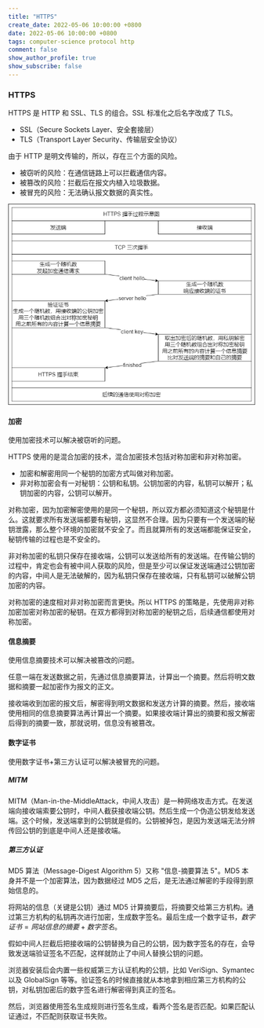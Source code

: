 ```yaml
---
title: "HTTPS"
create_date: 2022-05-06 10:00:00 +0800
date: 2022-05-06 10:00:00 +0800
tags: computer-science protocol http
comment: false
show_author_profile: true
show_subscribe: false
---
```


### HTTPS

HTTPS 是 HTTP 和 SSL、TLS 的组合。SSL 标准化之后名字改成了 TLS。

- SSL（Secure Sockets Layer、安全套接层）
- TLS（Transport Layer Security、传输层安全协议）

由于 HTTP 是明文传输的，所以，存在三个方面的风险。

- 被窃听的风险：在通信链路上可以拦截通信内容。
- 被篡改的风险：拦截后在报文内植入垃圾数据。
- 被冒充的风险：无法确认报文数据的真实性。

<div style="text-align: center; margin: 5px auto">
<img src="/image/computer-science/protocol/http/https.drawio.png">
</div>

#### 加密

使用加密技术可以解决被窃听的问题。

HTTPS 使用的是混合加密的技术，混合加密技术包括对称加密和非对称加密。

- 加密和解密用同一个秘钥的加密方式叫做对称加密。
- 非对称加密会有一对秘钥：公钥和私钥。公钥加密的内容，私钥可以解开；私钥加密的内容，公钥可以解开。

对称加密，因为加密解密使用的是同一个秘钥，所以双方都必须知道这个秘钥是什么。这就要求所有发送端都要有秘钥，这显然不合理。因为只要有一个发送端的秘钥泄露，那么整个环境的加密就不安全了。而且就算所有的发送端都能保证安全，秘钥传输的过程也是不安全的。

非对称加密的私钥只保存在接收端，公钥可以发送给所有的发送端。在传输公钥的过程中，肯定也会有被中间人获取的风险，但是至少可以保证发送端通过公钥加密的内容，中间人是无法破解的，因为私钥只保存在接收端，只有私钥可以破解公钥加密的内容。

对称加密的速度相对非对称加密而言更快。所以 HTTPS 的策略是，先使用非对称加密加密对称加密的秘钥。在双方都得到对称加密的秘钥之后，后续通信都使用对称加密。

#### 信息摘要

使用信息摘要技术可以解决被篡改的问题。

任意一端在发送数据之前，先通过信息摘要算法，计算出一个摘要。然后将明文数据和摘要一起加密作为报文的正文。

接收端收到加密的报文后，解密得到明文数据和发送方计算的摘要。然后，接收端使用相同的信息摘要算法再计算出一个摘要。如果接收端计算出的摘要和报文解密后得到的摘要一致，那就说明，信息没有被篡改。

#### 数字证书

使用数字证书+第三方认证可以解决被冒充的问题。

##### MITM

MITM（Man-in-the-MiddleAttack，中间人攻击）是一种网络攻击方式。在发送端向接收端索要公钥时，中间人截获接收端公钥。然后生成一个伪造公钥发给发送端。这个时候，发送端拿到的公钥就是假的。公钥被掉包，是因为发送端无法分辨传回公钥的到底是中间人还是接收端。

##### 第三方认证

MD5 算法（Message-Digest Algorithm 5）又称 "信息-摘要算法 5"。MD5 本身并不是一个加密算法，因为数据经过 MD5 之后，是无法通过解密的手段得到原始信息的。

将网站的信息（关键是公钥）通过 MD5 计算摘要后，将摘要交给第三方机构。通过第三方机构的私钥再次进行加密，生成数字签名。最后生成一个数字证书，$数字证书 = 网站信息的摘要 + 数字签名$。

假如中间人拦截后把接收端的公钥替换为自己的公钥，因为数字签名的存在，会导致发送端验证签名不匹配，这样就防止了中间人替换公钥的问题。

浏览器安装后会内置一些权威第三方认证机构的公钥，比如 VeriSign、Symantec 以及 GlobalSign 等等。验证签名的时候直接就从本地拿到相应第三方机构的公钥，对私钥加密后的数字签名进行解密得到真正的签名。

然后，浏览器使用签名生成规则进行签名生成，看两个签名是否匹配。如果匹配认证通过，不匹配则获取证书失败。